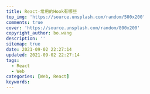 ```yaml
---
title: React-常用的Hook有哪些
top_img: 'https://source.unsplash.com/random/500x200'
comments: true
cover: 'https://source.unsplash.com/random/800x200'
copyright_author: bo.wang
description: ''
sitemap: true
date: 2021-09-02 22:27:14
updated: 2021-09-02 22:27:14
tags:
  - React
  - Web
categories: [Web, React]
keywords:
---
```


